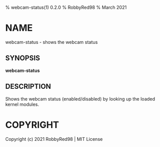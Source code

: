 % webcam-status(1) 0.2.0
% RobbyRed98
% March 2021

# NAME
webcam-status - shows the webcam status

## SYNOPSIS
**webcam-status**

## DESCRIPTION
Shows the webcam status (enabled/disabled) by looking up the loaded kernel modules. 

# COPYRIGHT
Copyright (c) 2021 RobbyRed98 | MIT License